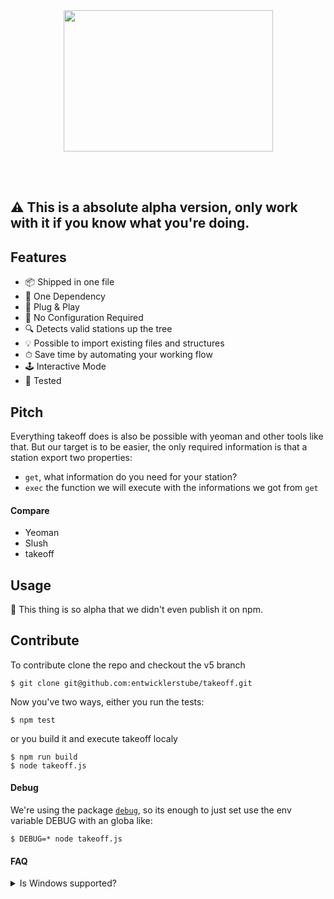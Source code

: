<br />
<br />
<p align="center">
  <img src="https://user-images.githubusercontent.com/528550/47219576-7cb87100-d3af-11e8-8ec8-68847e0328b6.jpg" width="335" height="226"></p>
<br />
<br />

## :warning: This is a absolute alpha version, only work with it if you know what you're doing.

## Features

- 📦 Shipped in one file
- 🌟 One Dependency
- 🔌 Plug & Play
- 💎 No Configuration Required
- 🔍 Detects valid stations up the tree
- 💡 Possible to import existing files and structures
- ⏱ Save time by automating your working flow
- 🕹 Interactive Mode
- 💚 Tested

## Pitch

Everything takeoff does is also be possible with yeoman and other tools like that. But our target is to be easier, the only required information is that a station export two properties:

- `get`, what information do you need for your station?
- `exec` the function we will execute with the informations we got from `get`

#### Compare

- Yeoman
- Slush
- takeoff

## Usage

🤭 This thing is so alpha that we didn't even publish it on npm.

## Contribute

To contribute clone the repo and checkout the v5 branch

```
$ git clone git@github.com:entwicklerstube/takeoff.git
```

Now you've two ways, either you run the tests:

```
$ npm test
```

or you build it and execute takeoff localy

```
$ npm run build
$ node takeoff.js
```

#### Debug

We're using the package [`debug`](https://www.npmjs.com/package/debug), so its enough to just set use the env variable DEBUG with an globa like:

```
$ DEBUG=* node takeoff.js
```

#### FAQ

<details><summary>Is Windows supported?</summary>
  <img src="https://user-images.githubusercontent.com/528550/47322882-e52a7b00-d659-11e8-9f59-b3778a448196.gif" />
  <p>
    Maybe, its not tested on Windows, since takeoff works a lot with the OS`file-system its more likely that there is something not working. If you step on a bug on windows just create an issue and describe it.
  </p>
</details>
